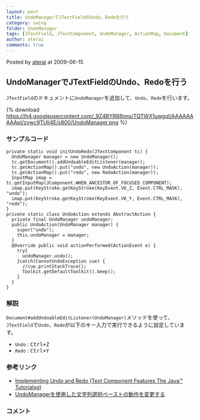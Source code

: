 ```yaml
---
layout: post
title: UndoManagerでJTextFieldのUndo、Redoを行う
category: swing
folder: UndoManager
tags: [JTextField, JTextComponent, UndoManager, ActionMap, Document]
author: aterai
comments: true
---
```


Posted by [aterai](http://terai.xrea.jp/aterai.html) at 2009-06-15

## UndoManagerでJTextFieldのUndo、Redoを行う
`JTextField`のドキュメントに`UndoManager`を追加して、`Undo`、`Redo`を行います。


{% download https://lh4.googleusercontent.com/_9Z4BYR88imo/TQTWX1uwgqI/AAAAAAAAApI/zvwc9TUlj4E/s800/UndoManager.png %}

### サンプルコード
<pre class="prettyprint"><code>private static void initUndoRedo(JTextComponent tc) {
  UndoManager manager = new UndoManager();
  tc.getDocument().addUndoableEditListener(manager);
  tc.getActionMap().put("undo", new UndoAction(manager));
  tc.getActionMap().put("redo", new RedoAction(manager));
  InputMap imap = tc.getInputMap(JComponent.WHEN_ANCESTOR_OF_FOCUSED_COMPONENT);
  imap.put(KeyStroke.getKeyStroke(KeyEvent.VK_Z, Event.CTRL_MASK), "undo");
  imap.put(KeyStroke.getKeyStroke(KeyEvent.VK_Y, Event.CTRL_MASK), "redo");
}
private static class UndoAction extends AbstractAction {
  private final UndoManager undoManager;
  public UndoAction(UndoManager manager) {
    super("undo");
    this.undoManager = manager;
  }
  @Override public void actionPerformed(ActionEvent e) {
    try{
      undoManager.undo();
    }catch(CannotUndoException cue) {
      //cue.printStackTrace();
      Toolkit.getDefaultToolkit().beep();
    }
  }
}
</code></pre>

### 解説
`Document#addUndoableEditListener(UndoManager)`メソッドを使って、`JTextField`で`Undo`、`Redo`が以下のキー入力で実行できるように設定しています。

- `Undo` : <kbd>Ctrl+Z</kbd>
- `Redo` : <kbd>Ctrl+Y</kbd>

<!-- dummy comment line for breaking list -->

### 参考リンク
- [Implementing Undo and Redo (Text Component Features The Java™ Tutorialsg)](http://docs.oracle.com/javase/tutorial/uiswing/components/generaltext.html#undo)
- [UndoManagerを使用した文字列選択ペーストの動作を変更する](http://terai.xrea.jp/Swing/ReplaceUndoableEdit.html)

<!-- dummy comment line for breaking list -->

### コメント
